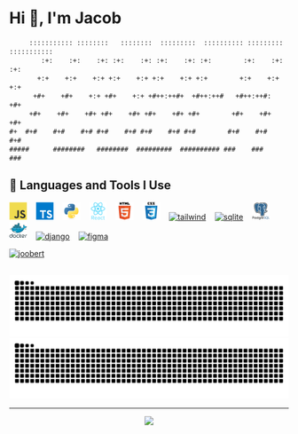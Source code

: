 <h1>Hi 👋, I'm Jacob</h1>

```
     ::::::::::: ::::::::   ::::::::  :::::::::  :::::::::: ::::::::: :::::::::::
        :+:    :+:    :+: :+:    :+: :+:    :+: :+:        :+:    :+:    :+:
       +:+    +:+    +:+ +:+    +:+ +:+    +:+ +:+        +:+    +:+    +:+
      +#+    +#+    +:+ +#+    +:+ +#++:++#+  +#++:++#   +#++:++#:     +#+
     +#+    +#+    +#+ +#+    +#+ +#+    +#+ +#+        +#+    +#+    +#+
#+  #+#    #+#    #+# #+#    #+# #+#    #+# #+#        #+#    #+#    #+#
#####      ########   ########  #########  ########## ###    ###    ###
```

<h2>🚀 Languages and Tools I Use</h2>

<p>
<a target="_blank" href="https://raw.githubusercontent.com/devicons/devicon/master/icons/javascript/javascript-original.svg" style="display: inline-block;"><img src="https://raw.githubusercontent.com/devicons/devicon/master/icons/javascript/javascript-original.svg" alt="javascript" width="32" height="32" style="padding-right:12px;" /></a>
<a target="_blank" href="https://raw.githubusercontent.com/devicons/devicon/master/icons/typescript/typescript-original.svg" style="display: inline-block;"><img src="https://raw.githubusercontent.com/devicons/devicon/master/icons/typescript/typescript-original.svg" alt="typescript" width="32" height="32" style="padding-right:12px;" /></a>
<a target="_blank" href="https://raw.githubusercontent.com/devicons/devicon/master/icons/python/python-original.svg" style="display: inline-block;"><img src="https://raw.githubusercontent.com/devicons/devicon/master/icons/python/python-original.svg" alt="python" width="32" height="32" style="padding-right:12px;" /></a>
<a target="_blank" href="https://raw.githubusercontent.com/devicons/devicon/master/icons/react/react-original-wordmark.svg" style="display: inline-block;"><img src="https://raw.githubusercontent.com/devicons/devicon/master/icons/react/react-original-wordmark.svg" alt="react" width="32" height="32" style="padding-right:12px;" /></a>
<a target="_blank" href="https://raw.githubusercontent.com/devicons/devicon/master/icons/html5/html5-original-wordmark.svg" style="display: inline-block;"><img src="https://raw.githubusercontent.com/devicons/devicon/master/icons/html5/html5-original-wordmark.svg" alt="html5" width="32" height="32" style="padding-right:12px;" /></a>
<a target="_blank" href="https://raw.githubusercontent.com/devicons/devicon/master/icons/css3/css3-original-wordmark.svg" style="display: inline-block;"><img src="https://raw.githubusercontent.com/devicons/devicon/master/icons/css3/css3-original-wordmark.svg" alt="css3" width="32" height="32" style="padding-right:12px;" /></a>
<a target="_blank" href="https://www.vectorlogo.zone/logos/tailwindcss/tailwindcss-icon.svg" style="display: inline-block;"><img src="https://www.vectorlogo.zone/logos/tailwindcss/tailwindcss-icon.svg" alt="tailwind" width="32" height="32" style="padding-right:12px;" /></a>
<a target="_blank" href="https://www.vectorlogo.zone/logos/sqlite/sqlite-icon.svg" style="display: inline-block;"><img src="https://www.vectorlogo.zone/logos/sqlite/sqlite-icon.svg" alt="sqlite" width="32" height="32" style="padding-right:12px;" /></a>
<a target="_blank" href="https://raw.githubusercontent.com/devicons/devicon/master/icons/postgresql/postgresql-original-wordmark.svg" style="display: inline-block;"><img src="https://raw.githubusercontent.com/devicons/devicon/master/icons/postgresql/postgresql-original-wordmark.svg" alt="postgresql" width="32" height="32" style="padding-right:12px;" /></a>
<a target="_blank" href="https://raw.githubusercontent.com/devicons/devicon/master/icons/docker/docker-original-wordmark.svg" style="display: inline-block;"><img src="https://raw.githubusercontent.com/devicons/devicon/master/icons/docker/docker-original-wordmark.svg" alt="docker" width="32" height="32" style="padding-right:12px;" /></a>
<a target="_blank" href="https://cdn.worldvectorlogo.com/logos/django.svg" style="display: inline-block;"><img src="https://cdn.worldvectorlogo.com/logos/django.svg" alt="django" width="32" height="32" style="padding-right:12px;" /></a>
<a target="_blank" href="https://www.vectorlogo.zone/logos/figma/figma-icon.svg" style="display: inline-block;"><img src="https://www.vectorlogo.zone/logos/figma/figma-icon.svg" alt="figma" width="32" height="32" style="padding-right:12px;" /></a>
</p>

<p>
<a href="https://github.com/ryo-ma/github-profile-trophy"><img src="https://github-profile-trophy.vercel.app/?username=joobert&theme=onestar&title=Commits,Issues,Experience&margin-w=8" alt="joobert" /></a>
</p>
<br>

<picture>
  <source media="(prefers-color-scheme: dark)" srcset="https://raw.githubusercontent.com/joobert/joobert/output/snake-dark.svg" />
  <source media="(prefers-color-scheme: light)" srcset="https://raw.githubusercontent.com/joobert/joobert/output/snake.svg" />
  <img alt="GitHub Contribution Snake Animation" src="https://raw.githubusercontent.com/joobert/joobert/output/snake.svg" />
</picture>

<img src="https://raw.githubusercontent.com/joobert/joobert/output/snake.svg" alt="GitHub Contribution Snake Animation" />

---

<div align="center">
<img src="https://komarev.com/ghpvc/?username=joobert&color=brightgreen&style=for-the-badge">
